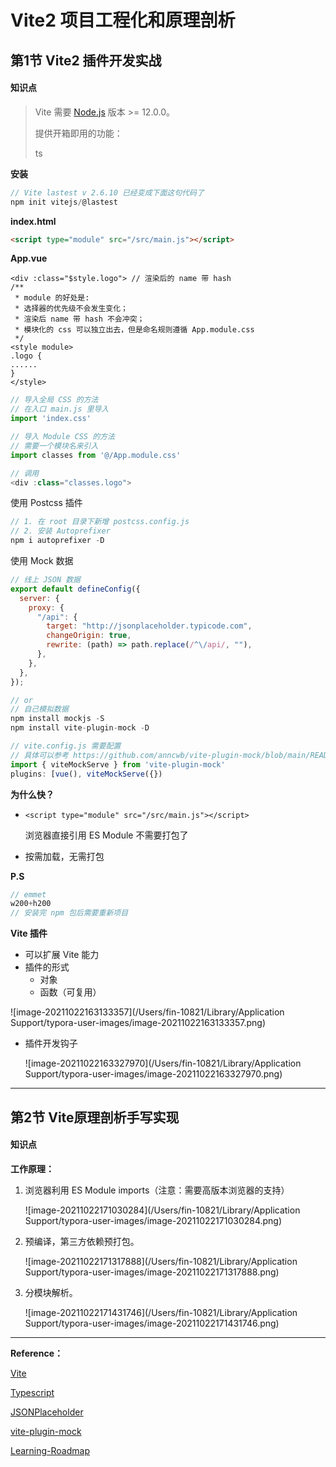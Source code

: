 # Vite2 项目工程化和原理剖析

## 第1节 Vite2 插件开发实战

#### 知识点

> Vite 需要 [Node.js](https://nodejs.org/en/) 版本 >= 12.0.0。
>
> 提供开箱即用的功能：
>
> ts

**安装**

```javascript
// Vite lastest v 2.6.10 已经变成下面这句代码了
npm init vitejs/@lastest
```
**index.html**

```html
<script type="module" src="/src/main.js"></script>
```
**App.vue**

```vue
<div :class="$style.logo"> // 渲染后的 name 带 hash
/**
 * module 的好处是:
 * 选择器的优先级不会发生变化；
 * 渲染后 name 带 hash 不会冲突；
 * 模块化的 css 可以独立出去，但是命名规则遵循 App.module.css
 */
<style module>
.logo {
......
}
</style>
```

```javascript
// 导入全局 CSS 的方法
// 在入口 main.js 里导入
import 'index.css'

// 导入 Module CSS 的方法
// 需要一个模块名来引入
import classes from '@/App.module.css'

// 调用
<div :class="classes.logo">
```

使用 Postcss 插件

```javascript
// 1. 在 root 目录下新增 postcss.config.js
// 2. 安装 Autoprefixer
npm i autoprefixer -D
```

使用 Mock 数据

```JavaScript
// 线上 JSON 数据
export default defineConfig({
  server: {
    proxy: {
      "/api": {
        target: "http://jsonplaceholder.typicode.com",
        changeOrigin: true,
        rewrite: (path) => path.replace(/^\/api/, ""),
      },
    },
  },
});

// or
// 自己模拟数据
npm install mockjs -S
npm install vite-plugin-mock -D

// vite.config.js 需要配置
// 具体可以参考 https://github.com/anncwb/vite-plugin-mock/blob/main/README.zh_CN.md
import { viteMockServe } from 'vite-plugin-mock'
plugins: [vue(), viteMockServe({})
```

**为什么快？**

- `<script type="module" src="/src/main.js"></script>` 

  浏览器直接引用 ES Module 不需要打包了

- 按需加载，无需打包 

**P.S**

```javascript
// emmet
w200+h200
// 安装完 npm 包后需要重新项目

```

**Vite 插件**

- 可以扩展 Vite 能力
- 插件的形式
  - 对象
  - 函数（可复用）

![image-20211022163133357](/Users/fin-10821/Library/Application Support/typora-user-images/image-20211022163133357.png)

- 插件开发钩子

  ![image-20211022163327970](/Users/fin-10821/Library/Application Support/typora-user-images/image-20211022163327970.png)

  


------



## 第2节 Vite原理剖析手写实现

#### 知识点

**工作原理：**

1. 浏览器利用 ES Module imports（注意：需要高版本浏览器的支持）

   ![image-20211022171030284](/Users/fin-10821/Library/Application Support/typora-user-images/image-20211022171030284.png)

2. 预编译，第三方依赖预打包。

   ![image-20211022171317888](/Users/fin-10821/Library/Application Support/typora-user-images/image-20211022171317888.png)

3. 分模块解析。

   ![image-20211022171431746](/Users/fin-10821/Library/Application Support/typora-user-images/image-20211022171431746.png)

   

---

**Reference：**

[Vite](https://cn.vitejs.dev/guide/)

[Typescript](https://www.typescriptlang.org/)

[JSONPlaceholder](http://jsonplaceholder.typicode.com/)

[vite-plugin-mock](https://github.com/anncwb/vite-plugin-mock)

[Learning-Roadmap](https://frontendmasters.com/guides/learning-roadmap/)



